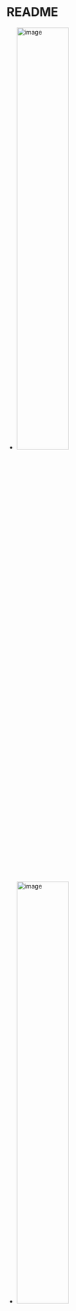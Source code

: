 # README

- <img src="https://github.com/user-attachments/assets/42a77797-6dd8-4289-bea5-667eb3d48bc0" alt="image" width="50%" height="50%">

#####

- <img src="https://github.com/user-attachments/assets/05693ebb-64dc-43f3-9b2e-252e937c83f8" alt="image" width="50%" height="50%">

#####

- <img src="https://github.com/user-attachments/assets/69c41d98-af81-43b1-9154-3fc1007f2301" alt="image" width="50%" height="50%">

#####

- <img src="https://github.com/user-attachments/assets/73f73b8d-b4c7-4e8f-a527-b2685e049ec5" alt="image" width="50%" height="50%">

#####

- <img src="https://github.com/user-attachments/assets/116e2773-d7fc-4192-aed6-a3329dd187df" alt="image" width="50%" height="50%">

#####

- <img src="https://github.com/user-attachments/assets/7572b1b2-9ff2-4230-b607-ddb244e729ad" alt="image" width="50%" height="50%">

#####

- <img src="https://github.com/user-attachments/assets/3cdbf9b7-1a87-46eb-b7d6-c23cfd7fab42" alt="image" width="50%" height="50%">

#####

- <img src="https://github.com/user-attachments/assets/83917d5f-0269-4883-895d-cbbd3bb95231" alt="image" width="50%" height="50%">

#####

- <img src="https://github.com/user-attachments/assets/db74023b-92aa-4ee6-bdc2-67011ef6762d" alt="image" width="50%" height="50%">  <br>
  （还是这个星期）  <br>
  <img src="https://github.com/user-attachments/assets/5e3cc981-cacb-4a06-8443-5ada942dd343" alt="image" width="50%" height="50%">

#####

- <img src="https://github.com/user-attachments/assets/a3aad0d0-c1a0-41c8-9b37-15ce671f6df6" alt="image" width="50%" height="50%">

#####

- <img src="https://github.com/user-attachments/assets/50a94fbe-affa-41d2-ae21-39fe6c4bac10" alt="image" width="50%" height="50%">

#####

- <img src="https://github.com/user-attachments/assets/6ef62d66-068a-4c59-846d-3acc371587e8" alt="image" width="50%" height="50%">  <br>
  （还是这周）  <br>
  <img src="https://github.com/user-attachments/assets/013cc10e-6d78-4ae4-8360-2704f8dce997" alt="image" width="50%" height="50%">

#####

- <img src="https://github.com/user-attachments/assets/96388fad-1acf-4f59-9f4f-f92ee2af01fa" alt="image" width="50%" height="50%">  <br>
  （星期天之前）  <br>
  <img src="https://github.com/user-attachments/assets/0264eeaf-0e34-4372-9097-1ab0c04b832f" alt="image" width="50%" height="50%">

#####

- <img src="https://github.com/user-attachments/assets/b13ee142-62c3-4cd6-a331-17ff64861321" alt="image" width="50%" height="50%">  <br>
  （还是这节大物）  <br>
  <img src="https://github.com/user-attachments/assets/4cc1ae82-a599-455e-9c6e-5a35685d3da1" alt="image" width="50%" height="50%">

#####

- <img src="https://github.com/user-attachments/assets/be4f5177-6f22-425c-a541-6347f8179f9b" alt="image" width="50%" height="50%">  <br>
  （当天）  <br>
  <img src="https://github.com/user-attachments/assets/23453f4a-6fc1-45aa-995d-8ab6498c67cc" alt="image" width="50%" height="50%">

#####

- <img src="https://github.com/user-attachments/assets/6734e2e8-f219-49dd-a0c0-6537ef85af66" alt="image" width="50%" height="50%">  <br>
  （第二天）  <br>
  <img src="https://github.com/user-attachments/assets/925804b1-00f2-4dd7-a189-4e29b7ed5d24" alt="image" width="50%" height="50%">

#####

- <img src="https://github.com/user-attachments/assets/9f38cb9c-cfeb-4d81-aa8c-bf094305fe34" alt="image" width="50%" height="50%">

#####

- <img src="https://github.com/user-attachments/assets/7e7c9e46-969e-428c-8230-9050a710c1ee" alt="image" width="50%" height="50%">

#####

- <img src="https://github.com/user-attachments/assets/74bbe9a0-02e2-40ad-9ad9-64bb71eb9bf9" alt="image" width="50%" height="50%">

#####

- <img src="https://github.com/user-attachments/assets/adf7f352-8ef0-437f-9e99-4d7b13d55170" alt="image" width="50%" height="50%">

#####

- <img src="https://github.com/user-attachments/assets/682a69c2-7008-4c91-9900-c1d819aae5a5" alt="image" width="50%" height="50%">

#####

- ![image](https://github.com/user-attachments/assets/0e707afd-64a9-481d-b8e7-ae41d1999b40)

#####

- ![image](https://github.com/user-attachments/assets/ea02cc8e-e392-43b2-a146-ff73bf7e04a9)

#####

![image](https://github.com/user-attachments/assets/ad2152ba-e9ed-44d9-a395-15324cfcb710)


